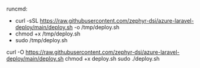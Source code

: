 runcmd:
  - curl -sSL https://raw.githubusercontent.com/zephyr-dsi/azure-laravel-deploy/main/deploy.sh -o /tmp/deploy.sh
  - chmod +x /tmp/deploy.sh
  - sudo /tmp/deploy.sh


curl -O https://raw.githubusercontent.com/zephyr-dsi/azure-laravel-deploy/main/deploy.sh
chmod +x deploy.sh
sudo ./deploy.sh

